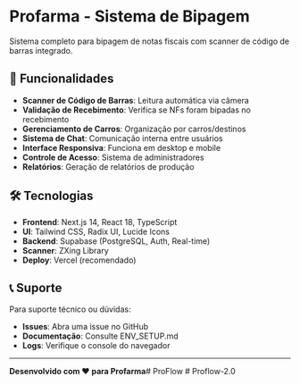 # Profarma - Sistema de Bipagem

Sistema completo para bipagem de notas fiscais com scanner de código de barras integrado.

## 🚀 Funcionalidades

- **Scanner de Código de Barras**: Leitura automática via câmera
- **Validação de Recebimento**: Verifica se NFs foram bipadas no recebimento
- **Gerenciamento de Carros**: Organização por carros/destinos
- **Sistema de Chat**: Comunicação interna entre usuários
- **Interface Responsiva**: Funciona em desktop e mobile
- **Controle de Acesso**: Sistema de administradores
- **Relatórios**: Geração de relatórios de produção

## 🛠️ Tecnologias

- **Frontend**: Next.js 14, React 18, TypeScript
- **UI**: Tailwind CSS, Radix UI, Lucide Icons
- **Backend**: Supabase (PostgreSQL, Auth, Real-time)
- **Scanner**: ZXing Library
- **Deploy**: Vercel (recomendado)

## 📞 Suporte

Para suporte técnico ou dúvidas:

- **Issues**: Abra uma issue no GitHub
- **Documentação**: Consulte ENV_SETUP.md
- **Logs**: Verifique o console do navegador

---

**Desenvolvido com ❤️ para Profarma**#   P r o F l o w 
 
 
#   P r o f l o w - 2 . 0  
 